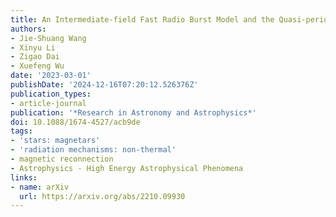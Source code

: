 ```yaml
---
title: An Intermediate-field Fast Radio Burst Model and the Quasi-periodic Oscillation
authors:
- Jie-Shuang Wang
- Xinyu Li
- Zigao Dai
- Xuefeng Wu
date: '2023-03-01'
publishDate: '2024-12-16T07:20:12.526376Z'
publication_types:
- article-journal
publication: '*Research in Astronomy and Astrophysics*'
doi: 10.1088/1674-4527/acb9de
tags:
- 'stars: magnetars'
- 'radiation mechanisms: non-thermal'
- magnetic reconnection
- Astrophysics - High Energy Astrophysical Phenomena
links:
- name: arXiv
  url: https://arxiv.org/abs/2210.09930
---
```

